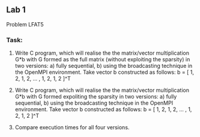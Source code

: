 ## Lab 1 

Problem  LFAT5

### Task:

1. Write C program, which will realise the the matrix/vector
   multiplication G*b with G formed as the full matrix (without
   exploiting the sparsity) in two versions:
   a) fully sequential,
   b) using the broadcasting technique in the OpenMPI
      environment. Take vector b constructed as follows:
      b = [ 1, 2, 1, 2, ... , 1, 2, 1, 2 ]^T

2. Write C program, which will realise the the matrix/vector
   multiplication G*b with G formed expoliting the sparsity in
   two versions:
   a) fully sequential,
   b) using the broadcasting technique in the OpenMPI
      environment. Take vector b constructed as follows:
      b = [ 1, 2, 1, 2, ... , 1, 2, 1, 2 ]^T

3. Compare execution times for all four versions.
